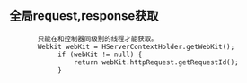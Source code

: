 
## 全局request,response获取
```text
       只能在和控制器同级别的线程才能获取。
       Webkit webKit = HServerContextHolder.getWebKit();
            if (webKit != null) {
                return webKit.httpRequest.getRequestId();
            }
```
